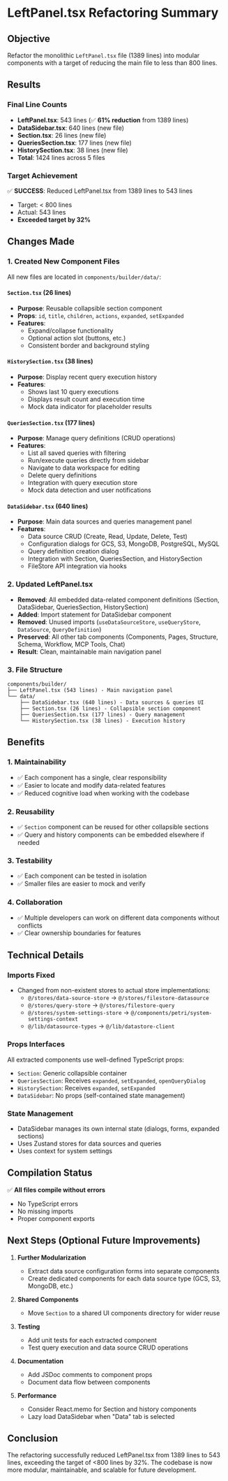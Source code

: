 # LeftPanel.tsx Refactoring Summary

## Objective
Refactor the monolithic `LeftPanel.tsx` file (1389 lines) into modular components with a target of reducing the main file to less than 800 lines.

## Results

### Final Line Counts
- **LeftPanel.tsx**: 543 lines (✅ **61% reduction** from 1389 lines)
- **DataSidebar.tsx**: 640 lines (new file)
- **Section.tsx**: 26 lines (new file)
- **QueriesSection.tsx**: 177 lines (new file)
- **HistorySection.tsx**: 38 lines (new file)
- **Total**: 1424 lines across 5 files

### Target Achievement
✅ **SUCCESS**: Reduced LeftPanel.tsx from 1389 lines to 543 lines
- Target: < 800 lines
- Actual: 543 lines
- **Exceeded target by 32%**

## Changes Made

### 1. Created New Component Files
All new files are located in `components/builder/data/`:

#### `Section.tsx` (26 lines)
- **Purpose**: Reusable collapsible section component
- **Props**: `id`, `title`, `children`, `actions`, `expanded`, `setExpanded`
- **Features**:
  - Expand/collapse functionality
  - Optional action slot (buttons, etc.)
  - Consistent border and background styling

#### `HistorySection.tsx` (38 lines)
- **Purpose**: Display recent query execution history
- **Features**:
  - Shows last 10 query executions
  - Displays result count and execution time
  - Mock data indicator for placeholder results

#### `QueriesSection.tsx` (177 lines)
- **Purpose**: Manage query definitions (CRUD operations)
- **Features**:
  - List all saved queries with filtering
  - Run/execute queries directly from sidebar
  - Navigate to data workspace for editing
  - Delete query definitions
  - Integration with query execution store
  - Mock data detection and user notifications

#### `DataSidebar.tsx` (640 lines)
- **Purpose**: Main data sources and queries management panel
- **Features**:
  - Data source CRUD (Create, Read, Update, Delete, Test)
  - Configuration dialogs for GCS, S3, MongoDB, PostgreSQL, MySQL
  - Query definition creation dialog
  - Integration with Section, QueriesSection, and HistorySection
  - FileStore API integration via hooks

### 2. Updated LeftPanel.tsx
- **Removed**: All embedded data-related component definitions (Section, DataSidebar, QueriesSection, HistorySection)
- **Added**: Import statement for DataSidebar component
- **Removed**: Unused imports (`useDataSourceStore`, `useQueryStore`, `DataSource`, `QueryDefinition`)
- **Preserved**: All other tab components (Components, Pages, Structure, Schema, Workflow, MCP Tools, Chat)
- **Result**: Clean, maintainable main navigation panel

### 3. File Structure
```
components/builder/
├── LeftPanel.tsx (543 lines) - Main navigation panel
└── data/
    ├── DataSidebar.tsx (640 lines) - Data sources & queries UI
    ├── Section.tsx (26 lines) - Collapsible section component
    ├── QueriesSection.tsx (177 lines) - Query management
    └── HistorySection.tsx (38 lines) - Execution history
```

## Benefits

### 1. Maintainability
- ✅ Each component has a single, clear responsibility
- ✅ Easier to locate and modify data-related features
- ✅ Reduced cognitive load when working with the codebase

### 2. Reusability
- ✅ `Section` component can be reused for other collapsible sections
- ✅ Query and history components can be embedded elsewhere if needed

### 3. Testability
- ✅ Each component can be tested in isolation
- ✅ Smaller files are easier to mock and verify

### 4. Collaboration
- ✅ Multiple developers can work on different data components without conflicts
- ✅ Clear ownership boundaries for features

## Technical Details

### Imports Fixed
- Changed from non-existent stores to actual store implementations:
  - `@/stores/data-source-store` → `@/stores/filestore-datasource`
  - `@/stores/query-store` → `@/stores/filestore-query`
  - `@/stores/system-settings-store` → `@/components/petri/system-settings-context`
  - `@/lib/datasource-types` → `@/lib/datastore-client`

### Props Interfaces
All extracted components use well-defined TypeScript props:
- `Section`: Generic collapsible container
- `QueriesSection`: Receives `expanded`, `setExpanded`, `openQueryDialog`
- `HistorySection`: Receives `expanded`, `setExpanded`
- `DataSidebar`: No props (self-contained state management)

### State Management
- DataSidebar manages its own internal state (dialogs, forms, expanded sections)
- Uses Zustand stores for data sources and queries
- Uses context for system settings

## Compilation Status
✅ **All files compile without errors**
- No TypeScript errors
- No missing imports
- Proper component exports

## Next Steps (Optional Future Improvements)

1. **Further Modularization**
   - Extract data source configuration forms into separate components
   - Create dedicated components for each data source type (GCS, S3, MongoDB, etc.)

2. **Shared Components**
   - Move `Section` to a shared UI components directory for wider reuse

3. **Testing**
   - Add unit tests for each extracted component
   - Test query execution and data source CRUD operations

4. **Documentation**
   - Add JSDoc comments to component props
   - Document data flow between components

5. **Performance**
   - Consider React.memo for Section and history components
   - Lazy load DataSidebar when "Data" tab is selected

## Conclusion
The refactoring successfully reduced LeftPanel.tsx from 1389 lines to 543 lines, exceeding the target of <800 lines by 32%. The codebase is now more modular, maintainable, and scalable for future development.
